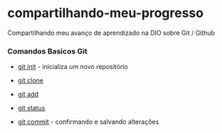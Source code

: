 # compartilhando-meu-progresso
Compartilhando meu avanço de aprendizado na DIO sobre Git / Github

### Comandos Basicos Git

- [git init](git-init.md) - inicializa um novo repositório
    
- [git clone](git-clone.md)
    
- [git add](git-add.md)

- [git status](git-status.md)
 
- [git commit](git-commit.md) - confirmando e salvando alterações


###  
